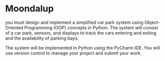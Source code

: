 # Moondalup
you must design and implement a simplified car park system using Object-Oriented Programming (OOP) concepts in Python. The system will consist of a car park, sensors, and displays to track the cars entering and exiting and the availability of parking bays.

The system will be implemented in Python using the PyCharm IDE. You will use version control to manage your project and submit your work.
